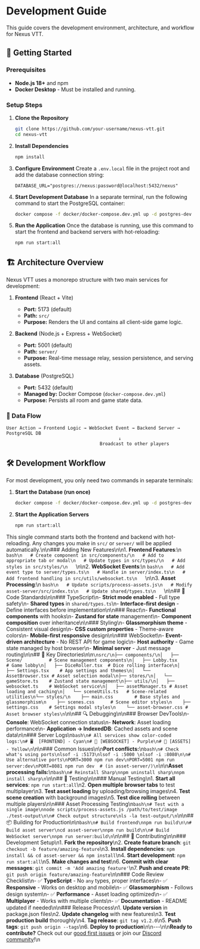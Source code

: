 # Development Guide

This guide covers the development environment, architecture, and workflow for Nexus VTT.

## 🚀 Getting Started

### Prerequisites
- **Node.js 18+** and npm
- **Docker Desktop** - Must be installed and running.

### Setup Steps

1.  **Clone the Repository**
    ```bash
    git clone https://github.com/your-username/nexus-vtt.git
    cd nexus-vtt
    ```

2.  **Install Dependencies**
    ```bash
    npm install
    ```

3.  **Configure Environment**
    Create a `.env.local` file in the project root and add the database connection string:
    ```
    DATABASE_URL="postgres://nexus:password@localhost:5432/nexus"
    ```

4.  **Start Development Database**
    In a separate terminal, run the following command to start the PostgreSQL container:
    ```bash
    docker compose -f docker/docker-compose.dev.yml up -d postgres-dev
    ```

5.  **Run the Application**
    Once the database is running, use this command to start the frontend and backend servers with hot-reloading:
    ```bash
    npm run start:all
    ```

## 🏗️ Architecture Overview

Nexus VTT uses a monorepo structure with two main services for development:

1.  **Frontend** (React + Vite)
    -   **Port:** 5173 (default)
    -   **Path:** `src/`
    -   **Purpose:** Renders the UI and contains all client-side game logic.

2.  **Backend** (Node.js + Express + WebSocket)
    -   **Port:** 5001 (default)
    -   **Path:** `server/`
    -   **Purpose:** Real-time message relay, session persistence, and serving assets.

3.  **Database** (PostgreSQL)
    -   **Port:** 5432 (default)
    -   **Managed by:** Docker Compose (`docker-compose.dev.yml`)
    -   **Purpose:** Persists all room and game state data.

### 🔄 Data Flow

```
User Action → Frontend Logic → WebSocket Event → Backend Server → PostgreSQL DB
                                          ↓
                                   Broadcast to other players
```

## 🛠️ Development Workflow

For most development, you only need two commands in separate terminals:

1.  **Start the Database (run once)**
    ```bash
    docker compose -f docker/docker-compose.dev.yml up -d postgres-dev
    ```

2.  **Start the Application Servers**
    ```bash
    npm run start:all
    ```

This single command starts both the frontend and backend with hot-reloading. Any changes you make in `src/` or `server/` will be applied automatically.\n\n### Adding New Features\n\n1. **Frontend Features**:\n   ```bash\n   # Create component in src/components/\n   # Add to appropriate tab or modal\n   # Update types in src/types/\n   # Add styles in src/styles/\n   ```\n\n2. **WebSocket Events**:\n   ```bash\n   # Add event type to server/types.ts\n   # Handle in server/index.ts\n   # Add frontend handling in src/utils/websocket.ts\n   ```\n\n3. **Asset Processing**:\n   ```bash\n   # Update scripts/process-assets.js\n   # Modify asset-server/src/index.ts\n   # Update shared/types.ts\n   ```\n\n## 🔧 Code Standards\n\n### TypeScript\n- **Strict mode enabled** - Full type safety\n- **Shared types** in `shared/types.ts`\n- **Interface-first design** - Define interfaces before implementation\n\n### React\n- **Functional components** with hooks\n- **Zustand for state** management\n- **Component composition** over inheritance\n\n### Styling\n- **Glassmorphism theme** - Consistent visual design\n- **CSS custom properties** - Theme-aware colors\n- **Mobile-first responsive** design\n\n### WebSocket\n- **Event-driven architecture** - No REST API for game logic\n- **Host authority** - Game state managed by host browser\n- **Minimal server** - Just message routing\n\n## 📂 Key Directories\n\n```\nsrc/\n├── components/\n│   ├── Scene/          # Scene management components\n│   ├── Lobby.tsx       # Game lobby\n│   ├── DiceRoller.tsx  # Dice rolling interface\n│   ├── Settings.tsx    # App settings and themes\n│   └── AssetBrowser.tsx # Asset selection modal\n├── stores/\n│   └── gameStore.ts    # Zustand state management\n├── utils/\n│   ├── websocket.ts    # WebSocket service\n│   ├── assetManager.ts # Asset loading and caching\n│   └── sceneUtils.ts   # Scene-related utilities\n└── styles/\n    ├── main.css        # Base styles and glassmorphism\n    ├── scenes.css      # Scene editor styles\n    ├── settings.css    # Settings modal styles\n    └── asset-browser.css # Asset browser styles\n```\n\n## 🔍 Debugging\n\n### Browser DevTools\n- **Console**: WebSocket connection status\n- **Network**: Asset loading performance\n- **Application → IndexedDB**: Cached assets and scene data\n\n### Server Logs\n```bash\n# All services show color-coded logs:\n# 🖥️  [FRONTEND] - Cyan\n# 🔌 [WEBSOCKET] - Purple\n# 📁 [ASSETS] - Yellow\n```\n\n### Common Issues\n\n**Port conflicts:**\n```bash\n# Check what's using ports\nlsof -i :5173\nlsof -i :5000 \nlsof -i :8080\n\n# Use alternative ports\nPORT=3000 npm run dev\nPORT=5001 npm run server:dev\nPORT=8081 npm run dev  # (in asset-server/)\n```\n\n**Asset processing fails:**\n```bash\n# Reinstall Sharp\nnpm uninstall sharp\nnpm install sharp\n```\n\n## 🧪 Testing\n\n### Manual Testing\n1. **Start all services**: `npm run start:all`\n2. **Open multiple browser tabs** to test multiplayer\n3. **Test asset loading** by uploading/browsing images\n4. **Test scene creation** with background images\n5. **Test dice rolling** between multiple players\n\n### Asset Processing Testing\n```bash\n# Test with a single image\nnode scripts/process-assets.js /path/to/test/image ./test-output\n\n# Check output structure\nls -la test-output/\n```\n\n## 📦 Building for Production\n\n```bash\n# Build frontend\nnpm run build\n\n# Build asset server\ncd asset-server\nnpm run build\n\n# Build WebSocket server\nnpm run server:build\n```\n\n## 🤝 Contributing\n\n### Development Setup\n1. **Fork the repository**\n2. **Create feature branch**: `git checkout -b feature/amazing-feature`\n3. **Install dependencies**: `npm install && cd asset-server && npm install`\n4. **Start development**: `npm run start:all`\n5. **Make changes and test**\n6. **Commit with clear messages**: `git commit -m 'Add amazing feature'`\n7. **Push and create PR**: `git push origin feature/amazing-feature`\n\n### Code Review Checklist\n- ✅ **TypeScript** - No `any` types, proper interfaces\n- ✅ **Responsive** - Works on desktop and mobile\n- ✅ **Glassmorphism** - Follows design system\n- ✅ **Performance** - Asset loading optimized\n- ✅ **Multiplayer** - Works with multiple clients\n- ✅ **Documentation** - README updated if needed\n\n### Release Process\n1. **Update version** in package.json files\n2. **Update changelog** with new features\n3. **Test production build** thoroughly\n4. **Tag release**: `git tag v1.2.0`\n5. **Push tags**: `git push origin --tags`\n6. **Deploy to production**\n\n---\n\n**Ready to contribute?** Check out our [good first issues](https://github.com/your-username/nexus-vtt/labels/good%20first%20issue) or join our [Discord community](https://discord.gg/nexus-vtt)!\n